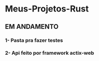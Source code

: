 # Meus-Projetos-Rust

## EM ANDAMENTO

### 1- Pasta pra fazer testes
### 2-  Api feito por framework actix-web
